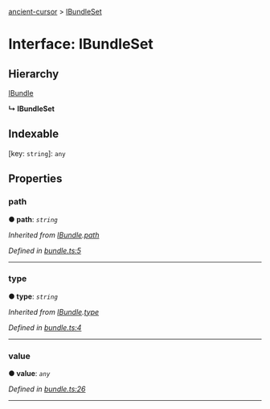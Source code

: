 [ancient-cursor](../README.md) > [IBundleSet](../interfaces/ibundleset.md)



# Interface: IBundleSet

## Hierarchy


 [IBundle](ibundle.md)

**↳ IBundleSet**







## Indexable

\[key: `string`\]:&nbsp;`any`

## Properties
<a id="path"></a>

###  path

**●  path**:  *`string`* 

*Inherited from [IBundle](ibundle.md).[path](ibundle.md#path)*

*Defined in [bundle.ts:5](https://github.com/AncientSouls/Cursor/blob/72c569d/src/lib/bundle.ts#L5)*





___

<a id="type"></a>

###  type

**●  type**:  *`string`* 

*Inherited from [IBundle](ibundle.md).[type](ibundle.md#type)*

*Defined in [bundle.ts:4](https://github.com/AncientSouls/Cursor/blob/72c569d/src/lib/bundle.ts#L4)*





___

<a id="value"></a>

###  value

**●  value**:  *`any`* 

*Defined in [bundle.ts:26](https://github.com/AncientSouls/Cursor/blob/72c569d/src/lib/bundle.ts#L26)*





___


